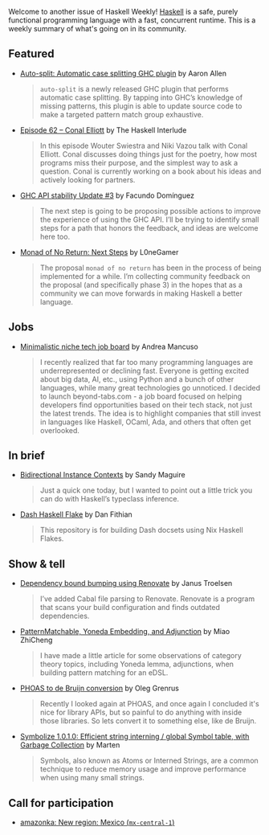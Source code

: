 Welcome to another issue of Haskell Weekly!
[Haskell](https://www.haskell.org) is a safe, purely functional programming language with a fast, concurrent runtime.
This is a weekly summary of what's going on in its community.

## Featured

- [Auto-split: Automatic case splitting GHC plugin](https://discourse.haskell.org/t/auto-split-automatic-case-splitting-ghc-plugin/11404) by Aaron Allen
  > `auto-split` is a newly released GHC plugin that performs automatic case splitting. By tapping into GHC’s knowledge of missing patterns, this plugin is able to update source code to make a targeted pattern match group exhaustive.
  
- [Episode 62 – Conal Elliott](https://haskell.foundation/podcast/62/) by The Haskell Interlude
  > In this episode Wouter Swiestra and Niki Vazou talk with Conal Elliott. Conal discusses doing things just for the poetry, how most programs miss their purpose, and the simplest way to ask a question. Conal is currently working on a book about his ideas and actively looking for partners.
  
- [GHC API stability Update #3](https://discourse.haskell.org/t/ghc-api-stability-update-3/11407) by Facundo Domínguez 
  > The next step is going to be proposing possible actions to improve the experience of using the GHC API. I’ll be trying to identify small steps for a path that honors the feedback, and ideas are welcome here too. 
  
- [Monad of No Return: Next Steps](https://discourse.haskell.org/t/monad-of-no-return-next-steps/11443) by L0neGamer
  > The proposal `monad of no return` has been in the process of being implemented for a while. I’m collecting community feedback on the proposal (and specifically phase 3) in the hopes that as a community we can move forwards in making Haskell a better language.
  
## Jobs

- [Minimalistic niche tech job board](https://www.reddit.com/r/haskell/comments/1ipibsi/minimalistic_niche_tech_job_board/) by Andrea Mancuso
  > I recently realized that far too many programming languages are underrepresented or declining fast. Everyone is getting excited about big data, AI, etc., using Python and a bunch of other languages, while many great technologies go unnoticed. I decided to launch beyond-tabs.com - a job board focused on helping developers find opportunities based on their tech stack, not just the latest trends. The idea is to highlight companies that still invest in languages like Haskell, OCaml, Ada, and others that often get overlooked.

## In brief

- [Bidirectional Instance Contexts](https://reasonablypolymorphic.com/blog/bidirectional-instance-contexts/index.html) by Sandy Maguire
  > Just a quick one today, but I wanted to point out a little trick you can do with Haskell’s typeclass inference.

- [Dash Haskell Flake](https://github.com/VitalBio/dash-haskell-flake) by Dan Fithian
  > This repository is for building Dash docsets using Nix Haskell Flakes.

## Show & tell

- [Dependency bound bumping using Renovate](https://discourse.haskell.org/t/dependency-bound-bumping-using-renovate/11397) by Janus Troelsen
  > I’ve added Cabal file parsing to Renovate. Renovate is a program that scans your build configuration and finds outdated dependencies.
  
- [PatternMatchable, Yoneda Embedding, and Adjunction](https://miaozc.me/2025-01-15-patternmatchable-and-yoneda-embedding.html) by Miao ZhiCheng
  > I have made a little article for some observations of category theory topics, including Yoneda lemma, adjunctions, when building pattern matching for an eDSL.
  
- [PHOAS to de Bruijn conversion](https://oleg.fi/gists/posts/2025-02-13-phoas-to-db.html) by Oleg Grenrus
  > Recently I looked again at PHOAS, and once again I concluded it's nice for library APIs, but so painful to do anything with inside those libraries. So lets convert it to something else, like de Bruijn.

- [Symbolize 1.0.1.0: Efficient string interning / global Symbol table, with Garbage Collection](https://discourse.haskell.org/t/symbolize-1-0-1-0-efficient-string-interning-global-symbol-table-with-garbage-collection/11426) by Marten
  > Symbols, also known as Atoms or Interned Strings, are a common technique to reduce memory usage and improve performance when using many small strings.

## Call for participation

- [amazonka: New region: Mexico (`mx-central-1`)](https://github.com/brendanhay/amazonka/issues/1027)
